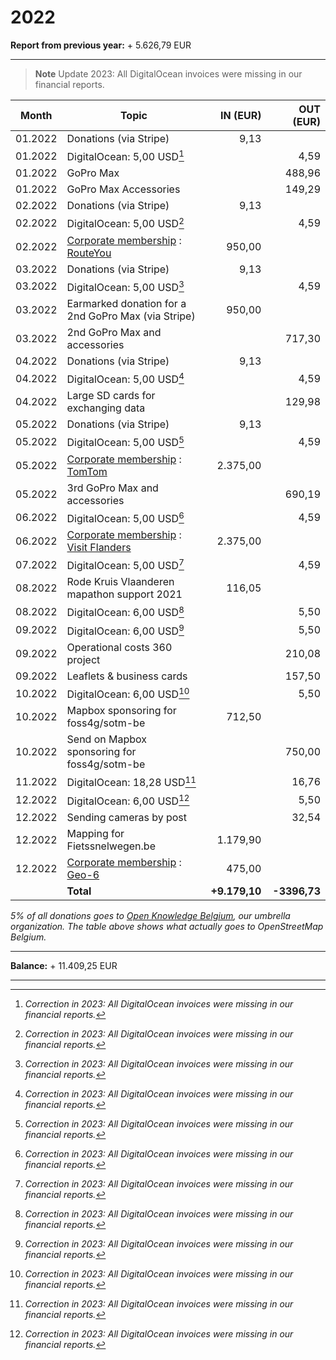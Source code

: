# 2022

**Report from previous year:** + 5.626,79 EUR

---

> **Note**
> Update 2023: All DigitalOcean invoices were missing in our financial reports.

| Month   | Topic                                               |      IN (EUR) |     OUT (EUR) |
| ------- | --------------------------------------------------- | ------------: | ------------: |
| 01.2022 | Donations (via Stripe)                              |          9,13 |               |
| 01.2022 | DigitalOcean: 5,00 USD[^1]                          |               |          4,59 |
| 01.2022 | GoPro Max                                           |               |        488,96 |
| 01.2022 | GoPro Max Accessories                               |               |        149,29 |
| 02.2022 | Donations (via Stripe)                              |          9,13 |               |
| 02.2022 | DigitalOcean: 5,00 USD[^1]                          |               |          4,59 |
| 02.2022 | [Corporate membership][1] : [RouteYou][2]           |        950,00 |               |
| 03.2022 | Donations (via Stripe)                              |          9,13 |               |
| 03.2022 | DigitalOcean: 5,00 USD[^1]                          |               |          4,59 |
| 03.2022 | Earmarked donation for a 2nd GoPro Max (via Stripe) |        950,00 |               |
| 03.2022 | 2nd GoPro Max and accessories                       |               |        717,30 |
| 04.2022 | Donations (via Stripe)                              |          9,13 |               |
| 04.2022 | DigitalOcean: 5,00 USD[^1]                          |               |          4,59 |
| 04.2022 | Large SD cards for exchanging data                  |               |        129,98 |
| 05.2022 | Donations (via Stripe)                              |          9,13 |               |
| 05.2022 | DigitalOcean: 5,00 USD[^1]                          |               |          4,59 |
| 05.2022 | [Corporate membership][1] : [TomTom][3]             |      2.375,00 |               |
| 05.2022 | 3rd GoPro Max and accessories                       |               |        690,19 |
| 06.2022 | DigitalOcean: 5,00 USD[^1]                          |               |          4,59 |
| 06.2022 | [Corporate membership][1] : [Visit Flanders][4]     |      2.375,00 |               |
| 07.2022 | DigitalOcean: 5,00 USD[^1]                          |               |          4,59 |
| 08.2022 | Rode Kruis Vlaanderen mapathon support 2021         |        116,05 |               |
| 08.2022 | DigitalOcean: 6,00 USD[^1]                          |               |          5,50 |
| 09.2022 | DigitalOcean: 6,00 USD[^1]                          |               |          5,50 |
| 09.2022 | Operational costs 360 project                       |               |        210,08 |
| 09.2022 | Leaflets & business cards                           |               |        157,50 |
| 10.2022 | DigitalOcean: 6,00 USD[^1]                          |               |          5,50 |
| 10.2022 | Mapbox sponsoring for foss4g/sotm-be                |        712,50 |               |
| 10.2022 | Send on Mapbox sponsoring for foss4g/sotm-be        |               |        750,00 |
| 11.2022 | DigitalOcean: 18,28 USD[^1]                         |               |         16,76 |
| 12.2022 | DigitalOcean: 6,00 USD[^1]                          |               |          5,50 |
| 12.2022 | Sending cameras by post                             |               |         32,54 |
| 12.2022 | Mapping for Fietssnelwegen.be                       |      1.179,90 |               |
| 12.2022 | [Corporate membership][1] : [Geo-6][5]              |        475,00 |               |
|         | **Total**                                           | **+9.179,10** | **-3396,73**  |

_5% of all donations goes to [Open Knowledge Belgium](https://openknowledge.be/), our umbrella organization.
The table above shows what actually goes to OpenStreetMap Belgium._

[1]: https://openstreetmap.be/en/support.html
[2]: https://www.routeyou.com/
[3]: https://www.tomtom.com/
[4]: https://www.visitflanders.com/
[5]: https://geo6.be/

---

**Balance:** + 11.409,25 EUR

---

[^1]: *Correction in 2023: All DigitalOcean invoices were missing in our financial reports.*
